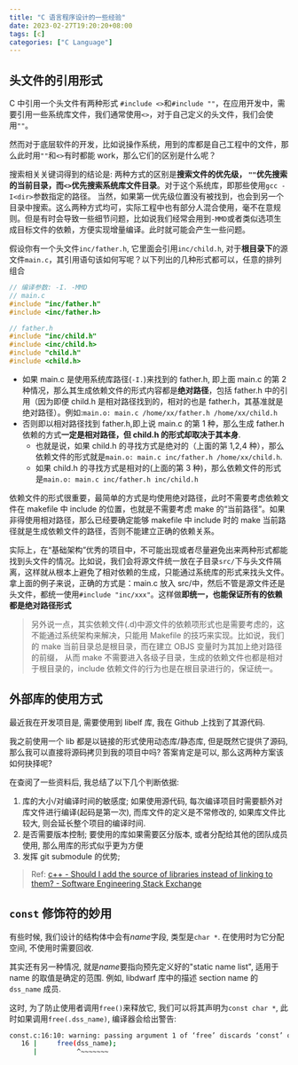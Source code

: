 ```yaml
---
title: "C 语言程序设计的一些经验"
date: 2023-02-27T19:20:20+08:00
tags: [c]
categories: ["C Language"]
---
```


## 头文件的引用形式

C 中引用一个头文件有两种形式 `#include <>`和`#include ""`，在应用开发中，需要引用一些系统库文件，我们通常使用`<>`，对于自己定义的头文件，我们会使用`""`。

然而对于底层软件的开发，比如说操作系统，用到的库都是自己工程中的文件，那么此时用`""`和`<>`有时都能 work，那么它们的区别是什么呢？

搜索相关关键词得到的结论是: 两种方式的区别是**搜索文件的优先级， `""`优先搜索的当前目录，而`<>`优先搜索系统库文件目录**。对于这个系统库，即那些使用`gcc -I<dir>`参数指定的路径。
当然，如果第一优先级位置没有被找到，也会到另一个目录中搜索。这么两种方式均可，实际工程中也有部分人混合使用，毫不在意规则。但是有时会导致一些细节问题，比如说我们经常会用到`-MMD`或者类似选项生成目标文件的依赖，方便实现增量编译。此时就可能会产生一些问题。

假设你有一个头文件`inc/father.h`, 它里面会引用`inc/child.h`, 对于**根目录下**的源文件`main.c`，其引用语句该如何写呢？以下列出的几种形式都可以，任意的排列组合

```c
// 编译参数: -I. -MMD
// main.c
#include "inc/father.h"
#include <inc/father.h>

// father.h
#include "inc/child.h"
#include <inc/child.h>
#include "child.h"
#include <child.h>
```

- 如果 main.c 是使用系统库路径(`-I.`)来找到的 father.h, 即上面 main.c 的第 2 种情况，那么其生成依赖文件的形式内容都是**绝对路径**，包括 father.h 中的引用（因为即便 child.h 是相对路径找到的，相对的也是 father.h，其基准就是绝对路径）。例如:`main.o: main.c /home/xx/father.h /home/xx/child.h`
- 否则即以相对路径找到 father.h,即上说 main.c 的第 1 种，那么生成 father.h 依赖的方式**一定是相对路径，但 child.h 的形式却取决于其本身**.
  - 也就是说，如果 child.h 的寻找方式是绝对的（上面的第 1,2,4 种），那么依赖文件的形式就是`main.o: main.c inc/father.h /home/xx/child.h`.
  - 如果 child.h 的寻找方式是相对的(上面的第 3 种)，那么依赖文件的形式是`main.o: main.c inc/father.h inc/child.h`

依赖文件的形式很重要，最简单的方式是均使用绝对路径，此时不需要考虑依赖文件在 makefile 中 include 的位置，也就是不需要考虑 make 的“当前路径”。如果非得使用相对路径，那么已经要确定能够 makefile 中 include 时的 make 当前路径就是生成依赖文件的路径，否则不能建立正确的依赖关系。

实际上，在“基础架构”优秀的项目中，不可能出现或者尽量避免出来两种形式都能找到头文件的情况。比如说，我们会将源文件统一放在子目录`src/`下与头文件隔离，这样就从根本上避免了相对依赖的生成，只能通过系统库的形式来找头文件。拿上面的例子来说，正确的方式是：main.c 放入 src/中，然后不管是源文件还是头文件，都统一使用`#include "inc/xxx"`。这样做**即统一，也能保证所有的依赖都是绝对路径形式**

> 另外说一点，其实依赖文件(.d)中源文件的依赖项形式也是需要考虑的，这不能通过系统架构来解决，只能用 Makefile 的技巧来实现。比如说，我们的 make 当前目录总是根目录，而在建立 OBJS 变量时为其加上绝对路径的前缀， 从而 make 不需要进入各级子目录，生成的依赖文件也都是相对于根目录的，include 依赖文件的行为也是在根目录进行的，保证统一。

## 外部库的使用方式

最近我在开发项目是, 需要使用到 libelf 库, 我在 Github 上找到了其源代码.

我之前使用一个 lib 都是以链接的形式使用动态库/静态库, 但是既然它提供了源码, 那么我可以直接将源码拷贝到我的项目中吗? 答案肯定是可以, 那么这两种方案该如何抉择呢?

在查阅了一些资料后, 我总结了以下几个判断依据:

1. 库的大小/对编译时间的敏感度; 如果使用源代码, 每次编译项目时需要额外对库文件进行编译(起码是第一次), 而库文件的定义是不常修改的, 如果库文件比较大, 则会延长整个项目的编译时间.
2. 是否需要版本控制; 要使用的库如果需要区分版本, 或者分配给其他的团队成员使用, 那么用库的形式似乎更为方便
3. 发挥 git submodule 的优势;

> Ref: [c++ - Should I add the source of libraries instead of linking to them? - Software Engineering Stack Exchange](https://softwareengineering.stackexchange.com/questions/313907/should-i-add-the-source-of-libraries-instead-of-linking-to-them)

## `const` 修饰符的妙用

有些时候, 我们设计的结构体中会有*name*字段, 类型是`char *`. 在使用时为它分配空间, 不使用时需要回收.

其实还有另一种情况, 就是*name*要指向预先定义好的"static name list", 适用于 name 的取值是确定的范围. 例如, libdwarf 库中的描述 section name 的`dss_name` 成员.

这时, 为了防止使用者调用`free()`来释放它, 我们可以将其声明为`const char *`, 此时如果调用`free(.dss_name)`, 编译器会给出警告:

```sh
const.c:16:10: warning: passing argument 1 of ‘free’ discards ‘const’ qualifier from pointer target type [-Wdiscarded-qualifiers]
   16 |     free(dss_name);
      |          ^~~~~~~~
```
